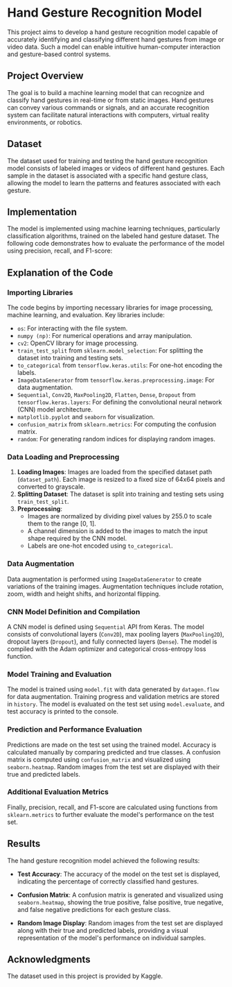 # Hand Gesture Recognition Model

This project aims to develop a hand gesture recognition model capable of accurately identifying and classifying different hand gestures from image or video data. Such a model can enable intuitive human-computer interaction and gesture-based control systems.

## Project Overview

The goal is to build a machine learning model that can recognize and classify hand gestures in real-time or from static images. Hand gestures can convey various commands or signals, and an accurate recognition system can facilitate natural interactions with computers, virtual reality environments, or robotics.

## Dataset

The dataset used for training and testing the hand gesture recognition model consists of labeled images or videos of different hand gestures. Each sample in the dataset is associated with a specific hand gesture class, allowing the model to learn the patterns and features associated with each gesture.

## Implementation

The model is implemented using machine learning techniques, particularly classification algorithms, trained on the labeled hand gesture dataset. The following code demonstrates how to evaluate the performance of the model using precision, recall, and F1-score:
## Explanation of the Code

### Importing Libraries

The code begins by importing necessary libraries for image processing, machine learning, and evaluation. Key libraries include:
- `os`: For interacting with the file system.
- `numpy (np)`: For numerical operations and array manipulation.
- `cv2`: OpenCV library for image processing.
- `train_test_split` from `sklearn.model_selection`: For splitting the dataset into training and testing sets.
- `to_categorical` from `tensorflow.keras.utils`: For one-hot encoding the labels.
- `ImageDataGenerator` from `tensorflow.keras.preprocessing.image`: For data augmentation.
- `Sequential`, `Conv2D`, `MaxPooling2D`, `Flatten`, `Dense`, `Dropout` from `tensorflow.keras.layers`: For defining the convolutional neural network (CNN) model architecture.
- `matplotlib.pyplot` and `seaborn` for visualization.
- `confusion_matrix` from `sklearn.metrics`: For computing the confusion matrix.
- `random`: For generating random indices for displaying random images.

### Data Loading and Preprocessing

1. **Loading Images**: Images are loaded from the specified dataset path (`dataset_path`). Each image is resized to a fixed size of 64x64 pixels and converted to grayscale.
2. **Splitting Dataset**: The dataset is split into training and testing sets using `train_test_split`.
3. **Preprocessing**: 
    - Images are normalized by dividing pixel values by 255.0 to scale them to the range [0, 1].
    - A channel dimension is added to the images to match the input shape required by the CNN model.
    - Labels are one-hot encoded using `to_categorical`.

### Data Augmentation

Data augmentation is performed using `ImageDataGenerator` to create variations of the training images. Augmentation techniques include rotation, zoom, width and height shifts, and horizontal flipping.

### CNN Model Definition and Compilation

A CNN model is defined using `Sequential` API from Keras. The model consists of convolutional layers (`Conv2D`), max pooling layers (`MaxPooling2D`), dropout layers (`Dropout`), and fully connected layers (`Dense`). The model is compiled with the Adam optimizer and categorical cross-entropy loss function.

### Model Training and Evaluation

The model is trained using `model.fit` with data generated by `datagen.flow` for data augmentation. Training progress and validation metrics are stored in `history`. The model is evaluated on the test set using `model.evaluate`, and test accuracy is printed to the console.

### Prediction and Performance Evaluation

Predictions are made on the test set using the trained model. Accuracy is calculated manually by comparing predicted and true classes. A confusion matrix is computed using `confusion_matrix` and visualized using `seaborn.heatmap`. Random images from the test set are displayed with their true and predicted labels.

### Additional Evaluation Metrics

Finally, precision, recall, and F1-score are calculated using functions from `sklearn.metrics` to further evaluate the model's performance on the test set.


## Results

The hand gesture recognition model achieved the following results:

- **Test Accuracy**: The accuracy of the model on the test set is displayed, indicating the percentage of correctly classified hand gestures.

- **Confusion Matrix**: A confusion matrix is generated and visualized using `seaborn.heatmap`, showing the true positive, false positive, true negative, and false negative predictions for each gesture class.

- **Random Image Display**: Random images from the test set are displayed along with their true and predicted labels, providing a visual representation of the model's performance on individual samples.

## Acknowledgments

The dataset used in this project is provided by Kaggle. 
